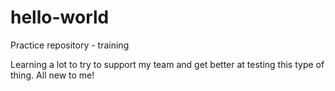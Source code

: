 # hello-world
Practice repository - training

Learning a lot to try to support my team and get better at testing this type of thing. All new to me!

